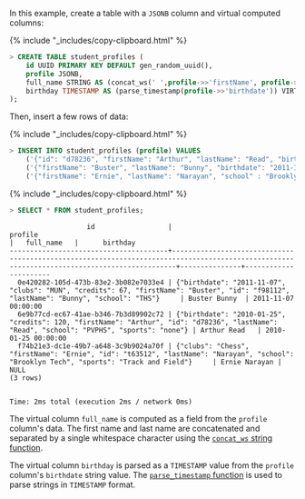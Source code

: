 In this example, create a table with a `JSONB` column and virtual computed columns:

{% include "_includes/copy-clipboard.html" %}
~~~ sql
> CREATE TABLE student_profiles (
    id UUID PRIMARY KEY DEFAULT gen_random_uuid(),
    profile JSONB,
    full_name STRING AS (concat_ws(' ',profile->>'firstName', profile->>'lastName')) VIRTUAL,
    birthday TIMESTAMP AS (parse_timestamp(profile->>'birthdate')) VIRTUAL
);
~~~

Then, insert a few rows of data:

{% include "_includes/copy-clipboard.html" %}
~~~ sql
> INSERT INTO student_profiles (profile) VALUES
    ('{"id": "d78236", "firstName": "Arthur", "lastName": "Read", "birthdate": "2010-01-25", "school": "PVPHS", "credits": 120, "sports": "none"}'),
    ('{"firstName": "Buster", "lastName": "Bunny", "birthdate": "2011-11-07", "id": "f98112", "school": "THS", "credits": 67, "clubs": "MUN"}'),
    ('{"firstName": "Ernie", "lastName": "Narayan", "school" : "Brooklyn Tech", "id": "t63512", "sports": "Track and Field", "clubs": "Chess"}');
~~~

{% include "_includes/copy-clipboard.html" %}
~~~ sql
> SELECT * FROM student_profiles;
~~~
~~~
                   id                  |                                                                   profile                                                                   |   full_name   |      birthday
---------------------------------------+---------------------------------------------------------------------------------------------------------------------------------------------+---------------+----------------------
  0e420282-105d-473b-83e2-3b082e7033e4 | {"birthdate": "2011-11-07", "clubs": "MUN", "credits": 67, "firstName": "Buster", "id": "f98112", "lastName": "Bunny", "school": "THS"}     | Buster Bunny  | 2011-11-07 00:00:00
  6e9b77cd-ec67-41ae-b346-7b3d89902c72 | {"birthdate": "2010-01-25", "credits": 120, "firstName": "Arthur", "id": "d78236", "lastName": "Read", "school": "PVPHS", "sports": "none"} | Arthur Read   | 2010-01-25 00:00:00
  f74b21e3-dc1e-49b7-a648-3c9b9024a70f | {"clubs": "Chess", "firstName": "Ernie", "id": "t63512", "lastName": "Narayan", "school": "Brooklyn Tech", "sports": "Track and Field"}     | Ernie Narayan | NULL
(3 rows)


Time: 2ms total (execution 2ms / network 0ms)
~~~

The virtual column `full_name` is computed as a field from the `profile` column's data. The first name and last name are concatenated and separated by a single whitespace character using the [`concat_ws` string function](functions-and-operators.html#string-and-byte-functions).

The virtual column `birthday` is parsed as a `TIMESTAMP` value from the `profile` column's `birthdate` string value. The [`parse_timestamp` function](functions-and-operators.html) is used to parse strings in `TIMESTAMP` format.
